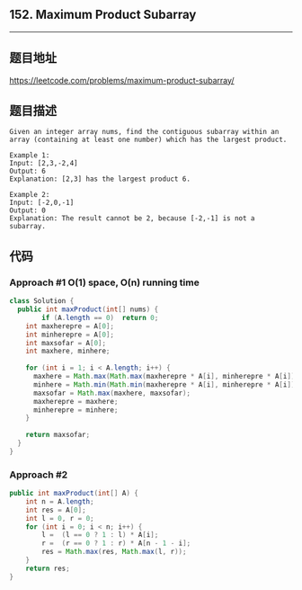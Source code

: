 ## 152. Maximum Product Subarray

----
## 题目地址

https://leetcode.com/problems/maximum-product-subarray/

## 题目描述
```
Given an integer array nums, find the contiguous subarray within an array (containing at least one number) which has the largest product.

Example 1:
Input: [2,3,-2,4]
Output: 6
Explanation: [2,3] has the largest product 6.

Example 2:
Input: [-2,0,-1]
Output: 0
Explanation: The result cannot be 2, because [-2,-1] is not a subarray.
```

## 代码

### Approach #1 O(1) space, O(n) running time

```java
class Solution {
  public int maxProduct(int[] nums) {
		if (A.length == 0)	return 0;
    int maxherepre = A[0];
    int minherepre = A[0];
    int maxsofar = A[0];
    int maxhere, minhere;
    
    for (int i = 1; i < A.length; i++) {
      maxhere = Math.max(Math.max(maxherepre * A[i], minherepre * A[i]), A[i]);
      minhere = Math.min(Math.min(maxherepre * A[i], minherepre * A[i]), A[i]);
      maxsofar = Math.max(maxhere, maxsofar);
      maxherepre = maxhere;
      minherepre = minhere;
    }
    
    return maxsofar;
  }
}
```

### Approach #2

```java
public int maxProduct(int[] A) {
    int n = A.length;
    int res = A[0];
    int l = 0, r = 0;
    for (int i = 0; i < n; i++) {
        l =  (l == 0 ? 1 : l) * A[i];
        r =  (r == 0 ? 1 : r) * A[n - 1 - i];
        res = Math.max(res, Math.max(l, r));
    }
    return res;
}
```















